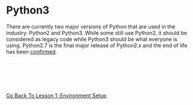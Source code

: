 # Python3
There are currently two major versions of Python that are used in the industry: Python2 and Python3. While some still 
use Python2, it should be considered as legacy code while Python3 should be what everyone is using. Python2.7 is the
final major release of Python2.x and the end of life has been [confirmed](https://pythonclock.org/).
\
\
\
\
\
\
\
[Go Back To Lesson 1: Environment Setup](../lesson01-environment-setup)
